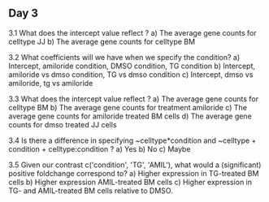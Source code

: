 ## Day 3

3.1 What does the intercept value reflect ?
    a) The average gene counts for celltype JJ
    b) The average gene counts for celltype BM

3.2 What coefficients will we have when we specify the condition?
    a) Intercept, amiloride condition, DMSO condition, TG condition
    b) Intercept, amiloride vs dmso condition, TG vs dmso condition
    c) Intercept, dmso vs amiloride, tg vs amiloride

3.3 What does the intercept value reflect ?
    a) The average gene counts for celltype BM
    b) The average gene counts for treatment amiloride
    c) The average gene counts for amiloride treated BM cells
    d) The average gene counts for dmso treated JJ cells

3.4 Is there a difference in specifying ~celltype*condition and ~celltype + condition + celltype:condition ?
   a) Yes
   b) No
   c) Maybe

3.5 Given our contrast c('condition', 'TG', 'AMIL'), what would a (significant) positive foldchange correspond to?
   a) Higher expression in TG-treated BM cells
   b) Higher expression AMIL-treated BM cells
   c) Higher expression in TG- and AMIL-treated BM cells relative to DMSO.
